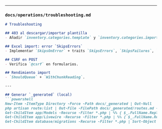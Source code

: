 
---

### `docs/operations/troubleshooting.md`
```md
# Troubleshooting

## 403 al descargar/importar plantilla
- Añadir `inventory.categories.template` y `inventory.categories.import` a `route_names` o permitir prefijo (`inventory.categories.*`) en `SubmoduleAccess`.

## Excel import: error `SkipsErrors`
- Implementar `SkipsOnError` + traits `SkipsErrors`, `SkipsFailures`, `Importable`.

## CSRF en POST
- Verifica `@csrf` en formularios.

## Rendimiento import
- `ShouldQueue` + `WithChunkReading`.

---

## Generar `_generated` (local)
```powershell
New-Item -ItemType Directory -Force -Path docs/_generated | Out-Null
php artisan route:list | Out-File -FilePath docs/_generated/routes.md -Encoding UTF8
Get-ChildItem app/Models -Recurse -Filter *.php | %% { $_.FullName.Replace($pwd.Path,'').TrimStart('\\') } | Out-File docs/_generated/models.md -Encoding UTF8
Get-ChildItem app/Livewire -Recurse -Filter *.php | %% { $_.FullName.Replace($pwd.Path,'').TrimStart('\\') } | Out-File docs/_generated/livewire-components.md -Encoding UTF8
Get-ChildItem database/migrations -Recurse -Filter *.php | Sort-Object Name | %% { $_.Name } | Out-File docs/_generated/migrations.md -Encoding UTF8
